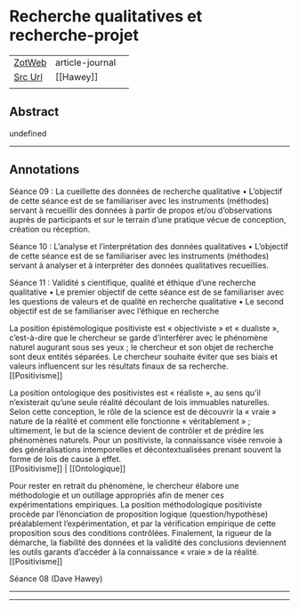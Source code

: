
# Recherche qualitatives et recherche-projet



|       |       |       |
|  ---  |  ---  |  ---  |
|   [ZotWeb](http://zotero.org/users/180474/items/CNXNM2J7)    | article-journal      |       |
|   [Src Url](undefined)    |  [[Hawey]]     |       |
|       |       |       |


## Abstract

undefined

----

## Annotations

Séance 09 : La cueillette des données de recherche qualitative • L’objectif de cette séance est de se familiariser avec les instruments (méthodes) servant à recueillir des données à partir de propos et/ou d’observations auprès de participants et sur le terrain d’une pratique vécue de conception, création ou réception.



Séance 10 : L’analyse et l’interprétation des données qualitatives • L’objectif de cette séance est de se familiariser avec les instruments (méthodes) servant à analyser et à interpréter des données qualitatives recueillies.



Séance 11 : Validité s cientifique, qualité et éthique d’une recherche qualitative • Le premier objectif de cette séance est de se familiariser avec les questions de valeurs et de qualité en recherche qualitative • Le second objectif est de se familiariser avec l’éthique en recherche



La position épistémologique positiviste est « objectiviste » et « dualiste », c’est-à-dire que le chercheur se garde d’interférer avec le phénomène naturel augurant sous ses yeux ; le chercheur et son objet de recherche sont deux entités séparées. Le chercheur souhaite éviter que ses biais et valeurs influencent sur les résultats finaux de sa recherche.  
[[Positivisme]] 





La position ontologique des positivistes est « réaliste », au sens qu’il n’existerait qu’une seule réalité découlant de lois immuables naturelles. Selon cette conception, le rôle de la science est de découvrir la « vraie » nature de la réalité et comment elle fonctionne « véritablement » ; ultimement, le but de la science devient de contrôler et de prédire les phénomènes naturels. Pour un positiviste, la connaissance visée renvoie à des généralisations intemporelles et décontextualisées prenant souvent la forme de lois de cause à effet.  
[[Positivisme]] | [[Ontologique]] 





Pour rester en retrait du phénomène, le chercheur élabore une méthodologie et un outillage appropriés afin de mener ces expérimentations empiriques. La position méthodologique positiviste procède par l’énonciation de proposition logique (question/hypothèse) préalablement l’expérimentation, et par la vérification empirique de cette proposition sous des conditions contrôlées. Finalement, la rigueur de la démarche, la fiabilité des données et la validité des conclusions deviennent les outils garants d’accéder à la connaissance « vraie » de la réalité.  
[[Positivisme]] 





Séance 08 (Dave Hawey)






----

----

